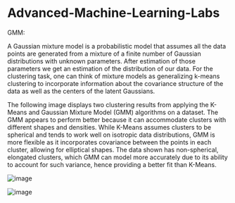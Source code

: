 # Advanced-Machine-Learning-Labs

GMM:

A Gaussian mixture model is a probabilistic model that assumes all the data points are generated from a mixture of a finite number of Gaussian distributions with unknown parameters. After estimation of those parameters we get an estimation of the distribution of our data. For the clustering task, one can think of mixture models as generalizing k-means clustering to incorporate information about the covariance structure of the data as well as the centers of the latent Gaussians.

The following image displays two clustering results from applying the K-Means and Gaussian Mixture Model (GMM) algorithms on a dataset. The GMM appears to perform better because it can accommodate clusters with different shapes and densities. While K-Means assumes clusters to be spherical and tends to work well on isotropic data distributions, GMM is more flexible as it incorporates covariance between the points in each cluster, allowing for elliptical shapes. The data shown has non-spherical, elongated clusters, which GMM can model more accurately due to its ability to account for such variance, hence providing a better fit than K-Means.

![image](https://github.com/N1thin24/Advanced-Machine-Learning-Labs/assets/107985125/d830880c-c60a-492e-806a-21aa64ed9ef9)

![image](https://github.com/N1thin24/Advanced-Machine-Learning-Labs/assets/107985125/f6eb06f8-a10b-4146-b64f-d23e88ff647c)

